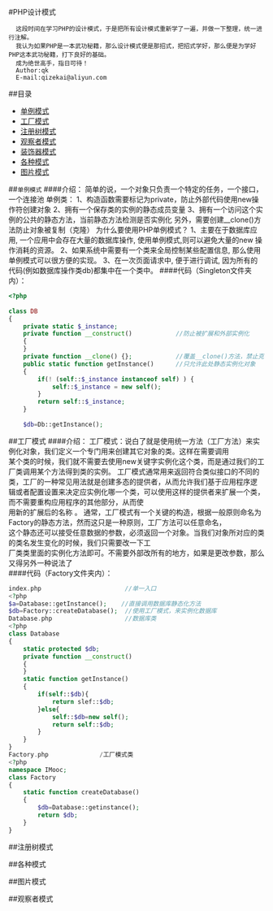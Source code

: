 #PHP设计模式

      这段时间在学习PHP的设计模式，于是把所有设计模式重新学了一遍，并做一下整理，统一进行注解。
      我认为如果PHP是一本武功秘籍，那么设计模式便是那招式，把招式学好，那么便是为学好PHP这本武功秘籍，打下良好的基础。
      成为绝世高手，指日可待！
      Author:qk
      E-mail:qizekai@aliyun.com

##<a name="index"/>目录
* [单例模式](#line)
* [工厂模式](#title)
* [注册树模式](#text)
* [观察者模式](#dot)
* [装饰器模式](#symbol)
* [各种模式](#link)
* [图片模式](#pic)

##<a name="line"/>`单例模式`
####介绍：
      简单的说，一个对象只负责一个特定的任务，一个接口，一个连接池
      单例类：
      1、构造函数需要标记为private，防止外部代码使用new操作符创建对象
      2、拥有一个保存类的实例的静态成员变量
      3、拥有一个访问这个实例的公共的静态方法，当前静态方法检测是否实例化
      另外，需要创建__clone()方法防止对象被复制（克隆）
      为什么要使用PHP单例模式？
      1、主要在于数据库应用, 一个应用中会存在大量的数据库操作, 使用单例模式,则可以避免大量的new 操作消耗的资源。
      2、如果系统中需要有一个类来全局控制某些配置信息, 那么使用单例模式可以很方便的实现。
      3、在一次页面请求中, 便于进行调试, 因为所有的代码(例如数据库操作类db)都集中在一个类中。
####代码（Singleton文件夹内）：
```php
<?php  
  
class DB    
{    
    private static $_instance;        
    private function __construct()            //防止被扩展和外部实例化
    {        
    }    
    private function __clone() {};            //覆盖__clone()方法，禁止克隆        
    public static function getInstance()      //只允许此处静态实例化对象
    {    
        if(! (self::$_instance instanceof self) ) {    
            self::$_instance = new self();    
        }    
        return self::$_instance;    
    } 
    
    $db=Db::getInstance();
```


##<a name="title"/>工厂模式
####介绍：
            工厂模式：说白了就是使用统一方法（工厂方法）来实例化对象，我们定义一个专门用来创建其它对象的类。这样在需要调用   
	    某个类的时候，我们就不需要去使用new关键字实例化这个类，而是通过我们的工厂类调用某个方法得到类的实例。
            工厂模式通常用来返回符合类似接口的不同的类，工厂的一种常见用法就是创建多态的提供者，从而允许我们基于应用程序逻  
	    辑或者配置设置来决定应实例化哪一个类，可以使用这样的提供者来扩展一个类，而不需要重构应用程序的其他部分，从而使  
	    用新的扩展后的名称 。
            通常，工厂模式有一个关键的构造，根据一般原则命名为Factory的静态方法，然而这只是一种原则，工厂方法可以任意命名，  
	    这个静态还可以接受任意数据的参数，必须返回一个对象。当我们对象所对应的类的类名发生变化的时候，我们只需要改一下工  
	    厂类类里面的实例化方法即可。不需要外部改所有的地方，如果是更改参数，那么又得另外一种说法了    
####代码（Factory文件夹内）：
```php
index.php                       //单一入口
<?php
$a=Database::getInstance();    //直接调用数据库静态化方法
$db=Factory::createDatabase();  //使用工厂模式，来实例化数据库
Database.php                    //数据库类
<?php
class Database
{
	static protected $db;
	private function __construct()
	{
	}
	static function getInstance()
	{
		if(self::$db){
			return slef::$db;
		}else{
			self::$db=new self();
			return self::$db;
		}
	}
}
Factory.php              /工厂模式类
<?php
namespace IMooc;
class Factory
{
	static function createDatabase()
	{
		$db=Database::getinstance();
		return $db;
	}
}
```
##<a name="text"/>注册树模式

##<a name="link"/>各种模式


##<a name="pic"/>图片模式


##<a name="dot"/>观察者模式

